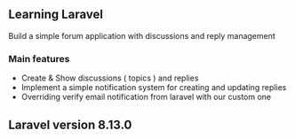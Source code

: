 ## Learning Laravel

Build a simple forum application with discussions and reply management

### Main features

- Create & Show discussions ( topics ) and replies
- Implement a simple notification system for creating and updating replies
- Overriding verify email notification from laravel with our custom one

## Laravel version 8.13.0
